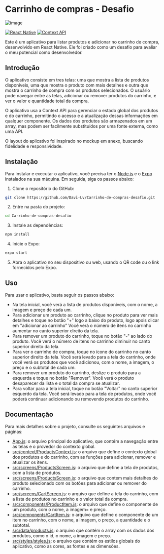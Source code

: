 
# Carrinho de compras - Desafio
![image](https://github.com/Davi-Lv/Carrinho-de-compras-desafio/assets/85120918/89a6e095-f745-48b4-b118-b5f23bcf9c56)


[![React Native](https://img.shields.io/badge/React%20Native-0.66.3-blue)](https://reactnative.dev/)
[![Context API](https://img.shields.io/badge/Context%20API-17.0.2-green)](https://pt-br.reactjs.org/docs/context.html)

Este é um aplicativo para listar produtos e adicionar no carrinho de compra, desenvolvido em React Native. Ele foi criado como um desafio para avaliar o meu potencial como desenvolvedor.

## Introdução

O aplicativo consiste em tres telas: uma que mostra a lista de produtos disponíveis, uma que mostra o produto com mais detalhes e outra que mostra o carrinho de compra com os produtos selecionados. O usuário pode navegar entre as telas, adicionar ou remover produtos do carrinho, e ver o valor e quantidade total da compra.

O aplicativo usa a Context API para gerenciar o estado global dos produtos e do carrinho, permitindo o acesso e a atualização dessas informações em qualquer componente. Os dados dos produtos são armazenados em um array, mas podem ser facilmente substituídos por uma fonte externa, como uma API.

O layout do aplicativo foi inspirado no mockup em anexo, buscando fidelidade e responsividade.

## Instalação

Para instalar e executar o aplicativo, você precisa ter o [Node.js](https://nodejs.org/en/) e o [Expo](https://expo.dev/) instalados na sua máquina. Em seguida, siga os passos abaixo:

1. Clone o repositório do GitHub:

```bash
git clone https://github.com/Davi-Lv/Carrinho-de-compras-desafio.git
```

2. Entre na pasta do projeto:

```bash
cd Carrinho-de-compras-desafio
```

3. Instale as dependências:

```bash
npm install
```

4. Inicie o Expo:

```bash
expo start
```

5. Abra o aplicativo no seu dispositivo ou web, usando o QR code ou o link fornecidos pelo Expo.

## Uso

Para usar o aplicativo, basta seguir os passos abaixo:

- Na tela inicial, você verá a lista de produtos disponíveis, com o nome, a imagem e preço de cada um.
- Para adicionar um produto ao carrinho, clique no produto para ver mais detalhes e toque no botão "+" logo a baixo do produto, logo apois clicar em "adicionar ao carrinho" Você verá o número de itens no carrinho aumentar no canto superior direito da tela.
- Para remover um produto do carrinho, toque no botão "-" ao lado do produto. Você verá o número de itens no carrinho diminuir no canto superior direito da tela.
- Para ver o carrinho de compra, toque no ícone do carrinho no canto superior direito da tela. Você será levado para a tela do carrinho, onde você verá os produtos que você adicionou, com o nome, a imagem, o preço e o subtotal de cada um.
- Para remover um produto do carrinho, deslize o produto para a esquerda e toque no botão "Remover". Você verá o produto desaparecer da lista e o total da compra se atualizar.
- Para voltar para a tela inicial, toque no botão "Voltar" no canto superior esquerdo da tela. Você será levado para a tela de produtos, onde você poderá continuar adicionando ou removendo produtos do carrinho.

## Documentação

Para mais detalhes sobre o projeto, consulte os seguintes arquivos e páginas:

- [App.js](https://github.com/Davi-Lv/Carrinho-de-compras-desafio/blob/main/App.js): o arquivo principal do aplicativo, que contém a navegação entre as telas e o provedor do contexto global.
- [src/context/ProductsContext.js](https://github.com/Davi-Lv/Carrinho-de-compras-desafio/blob/main/src/context/ProductsContext.js): o arquivo que define o contexto global dos produtos e do carrinho, com as funções para adicionar, remover e atualizar os itens.
- [src/screens/ProductsScreen.js](https://github.com/Davi-Lv/Carrinho-de-compras-desafio/blob/main/src/screens/ProductsScreen.js): o arquivo que define a tela de produtos, com a lista de produtos.
- [src/screens/ProductsScreen.js](https://github.com/Davi-Lv/Carrinho-de-compras-desafio/blob/main/src/screens/ProductDetails.js): o arquivo que contem mais detalhes do produto selecionado com os botões para adicionar ou remover do carrinho.
- [src/screens/CartScreen.js](https://github.com/Davi-Lv/Carrinho-de-compras-desafio/blob/main/src/screens/CartScreen.js): o arquivo que define a tela do carrinho, com a lista de produtos no carrinho e o valor total da compra.
- [src/components/ProductItem.js](https://github.com/Davi-Lv/Carrinho-de-compras-desafio/blob/main/src/components/ProductItem.js): o arquivo que define o componente de um produto, com o nome, a imagem= e preço.
- [src/components/CartItem.js](https://github.com/Davi-Lv/Carrinho-de-compras-desafio/blob/main/src/components/CartItem.js): o arquivo que define o componente de um item no carrinho, com o nome, a imagem, o preço, a quantidade e o subtotal.
- [src/data/products.js](https://github.com/Davi-Lv/Carrinho-de-compras-desafio/blob/main/src/data/products.js): o arquivo que contém o array com os dados dos produtos, como o id, o nome, a imagem e preço.
- [src/styles/styles.js](https://github.com/Davi-Lv/Carrinho-de-compras-desafio/blob/main/src/styles/styles.js): o arquivo que contém os estilos globais do aplicativo, como as cores, as fontes e as dimensões.
